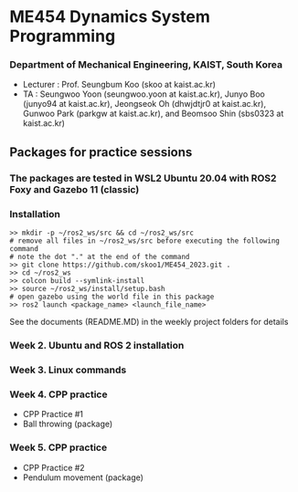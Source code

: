 # ME454 Dynamics System Programming
### Department of Mechanical Engineering, KAIST, South Korea  
- Lecturer : Prof. Seungbum Koo (skoo at kaist.ac.kr)  
- TA : Seungwoo Yoon (seungwoo.yoon at kaist.ac.kr), Junyo Boo (junyo94 at kaist.ac.kr), Jeongseok Oh (dhwjdtjr0 at kaist.ac.kr), Gunwoo Park (parkgw at kaist.ac.kr), and Beomsoo Shin (sbs0323 at kaist.ac.kr)
  
## Packages for practice sessions
### The packages are tested in WSL2 Ubuntu 20.04 with ROS2 Foxy and Gazebo 11 (classic)
  
### Installation
```
>> mkdir -p ~/ros2_ws/src && cd ~/ros2_ws/src
# remove all files in ~/ros2_ws/src before executing the following command
# note the dot "." at the end of the command
>> git clone https://github.com/skoo1/ME454_2023.git .
>> cd ~/ros2_ws
>> colcon build --symlink-install
>> source ~/ros2_ws/install/setup.bash
# open gazebo using the world file in this package
>> ros2 launch <package_name> <launch_file_name>
```
See the documents (README.MD) in the weekly project folders for details

### Week 2. Ubuntu and ROS 2 installation

### Week 3. Linux commands

### Week 4. CPP practice
- CPP Practice #1  
- Ball throwing (package)  

### Week 5. CPP practice
- CPP Practice #2  
- Pendulum movement (package)  
